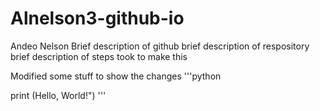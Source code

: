 # Alnelson3-github-io

Andeo Nelson
Brief description of github
brief description of respository
brief description of steps took to make this

Modified some stuff to show the changes
'''python


print (Hello, World!")
'''

